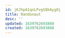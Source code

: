 ```yaml
---
id: jKJhpA1qnLPvgSQkAygOj
title: Randonaut
desc: ''
updated: 1639762693868
created: 1639762693868
---
```



